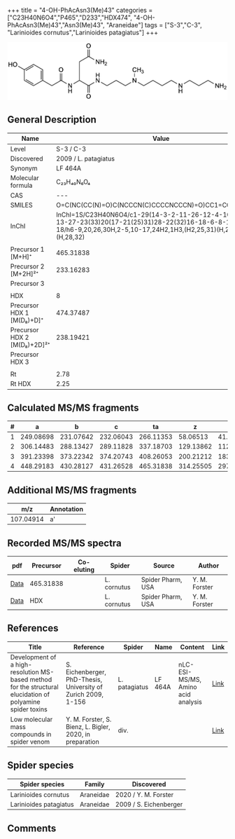 +++
title = "4-OH-PhAcAsn3(Me)43"
categories = ["C23H40N6O4","P465","D233","HDX474",
"4-OH-PhAcAsn3(Me)43","Asn3(Me)43",
"Araneidae"]
tags = ["S-3","C-3",
"Larinioides cornutus","Larinioides patagiatus"]
+++

![](/img/4-OH-PhAcAsn3(Me)43.png)

## General Description

| Name                        | Value                |
|-----------------------------|----------------------|
| Level                       | S-3 / C-3                   |
| Discovered                  | 2009 / L. patagiatus |
| Synonym                     | LF 464A              |
| Molecular formula           | C₂₃H₄₀N₆O₄           |
| CAS                         | ---                  |
| SMILES | O=C(NC(CC(N)=O)C(NCCCN(C)CCCCNCCCN)=O)CC1=CC=C(O)C=C1  |
| InChI  | InChI=1S/C23H40N6O4/c1-29(14-3-2-11-26-12-4-10-24)15-5-13-27-23(33)20(17-21(25)31)28-22(32)16-18-6-8-19(30)9-7-18/h6-9,20,26,30H,2-5,10-17,24H2,1H3,(H2,25,31)(H,27,33)(H,28,32)  |
|                             |                      |
| Precursor 1 [M+H]⁺          | 465.31838            |
| Precursor 2 [M+2H]²⁺        | 233.16283            |
| Precursor 3                 |                      |
|                             |                      |
| HDX                         | 8                    |
| Precursor HDX 1 [M(D₈)+D]⁺   | 474.37487            |
| Precursor HDX 2 [M(D₈)+2D]²⁺ | 238.19421            |
| Precursor HDX 3             |                      |
|                             |                      |
| Rt                          | 2.78                     |
| Rt HDX                      | 2.25                     |

## Calculated MS/MS fragments

| # | a         | b         | c         | ta        | z         | y         | tz        |
|---|-----------|-----------|-----------|-----------|-----------|-----------|-----------|
| 1 | 249.08698 | 231.07642 | 232.06043 | 266.11353 | 58.06513 | 41.03858 | 75.09167 |
| 2 | 306.14483 | 288.13427 | 289.11828 | 337.18703 | 129.13862 | 112.11208 | 160.18082 |
| 3 | 391.23398 | 373.22342 | 374.20743 | 408.26053 | 200.21212 | 183.18558 | 217.23867 |
| 4 | 448.29183 | 430.28127 | 431.26528 | 465.31838 | 314.25505 | 297.22850 | 331.28160 |

## Additional MS/MS fragments

| m/z       | Annotation |
|-----------|------------|
| 107.04914 | a'         |

## Recorded MS/MS spectra

| pdf | Precursor | Co-eluting | Spider | Source | Author |
|-----|-----------|------------|--------|--------|--------|
| [Data](/pdf/L-cornutus/465_4-OH-PhAcAsn3(Me)43_Lc.pdf) | 465.31838 |           | L. cornutus | Spider Pharm, USA | Y. M. Forster |
| [Data](/pdf/L-cornutus/465_4-OH-PhAcAsn3(Me)43_Lc_HDX.pdf) | HDX |           | L. cornutus | Spider Pharm, USA | Y. M. Forster |

## References

| Title                                                                                                      | Reference                                                     | Spider        | Name    | Content       | Link                                                               |
|------------------------------------------------------------------------------------------------------------|---------------------------------------------------------------|---------------|---------|---------------|--------------------------------------------------------------------|
| Development of a high-resolution MS-based method for the structural elucidation of polyamine spider toxins | S. Eichenberger, PhD-Thesis, University of Zurich 2009, 1-156 | L. patagiatus | LF 464A | nLC-ESI-MS/MS, Amino acid analysis | [Link](https://www.zora.uzh.ch/id/eprint/12787/1/Eichenberger.pdf) |
| Low molecular mass compounds in spider venom      | Y. M. Forster, S. Bienz, L. Bigler, 2020, in preparation          | div.       |   |   | [Link](unknown) |

## Spider species

| Spider species         | Family    | Discovered             |
|------------------------|-----------|------------------------|
| Larinioides cornutus | Araneidae | 2020 / Y. M. Forster |
| Larinioides patagiatus | Araneidae | 2009 / S. Eichenberger |

## Comments